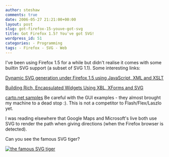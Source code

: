 ```yaml
---
author: steshaw
comments: true
date: 2006-05-27 21:21:00+00:00
layout: post
slug: got-firefox-15-youve-got-svg
title: Got Firefox 1.5? You've got SVG!
wordpress_id: 51
categories: - Programming
tags: - Firefox - SVG - Web
---
```


I've been using Firefox 1.5 for a while but didn't realise it comes with some builtin SVG support (a subset of SVG 1.1). Some interesting links:

[Dynamic SVG generation under Firefox 1.5 using JavaScript, XML and XSLT](http://xtech06.usefulinc.com/schedule/paper/25)

[Building Rich, Encapsulated Widgets Using XBL, XForms and SVG](http://xtech06.usefulinc.com/schedule/paper/137)

[carto.net samples](http://www.carto.net/papers/svg/samples/) Be careful with the GUI examples - they almost brought my machine to a dead stop :). This is not a competitor to Flash/Flex/Laszlo yet.

I was reading elsewhere that Google Maps and Microsoft's live both use SVG to render the path when giving directions (when the Firefox browser is detected).

Can you see the famous SVG tiger?


[![the famous SVG tiger](http://upload.wikimedia.org/wikipedia/commons/f/fd/Ghostscript_Tiger.svg)](http://upload.wikimedia.org/wikipedia/commons/f/fd/Ghostscript_Tiger.svg)
